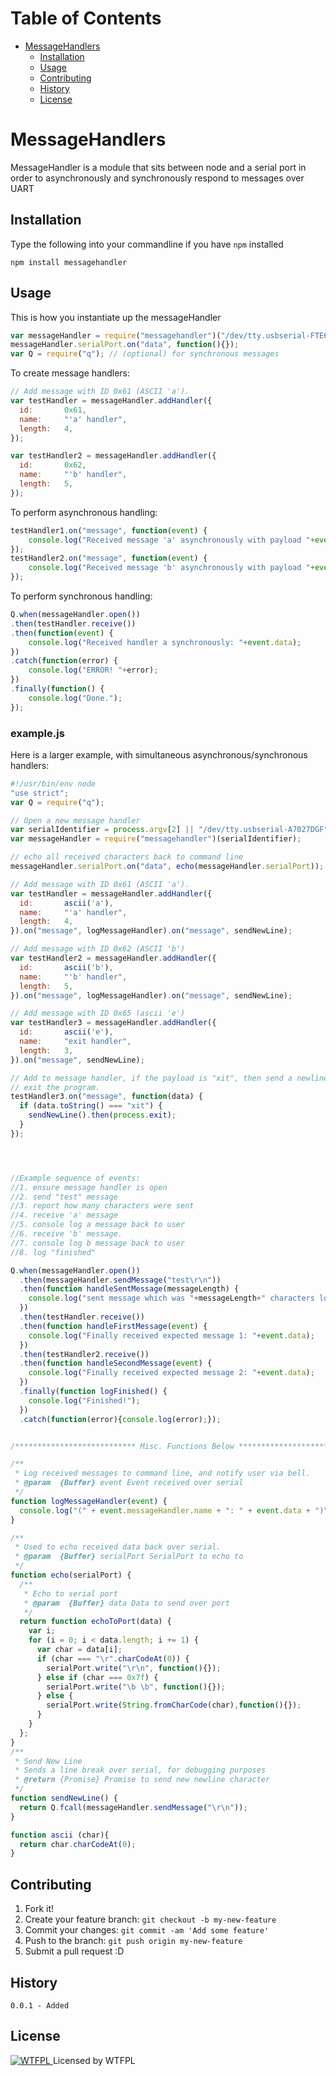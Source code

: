 # Table of Contents

- [MessageHandlers](#messagehandlers)
    - [Installation](#installation)
    - [Usage](#usage)
    - [Contributing](#contributing)
    - [History](#history)
    - [License](#license)

# MessageHandlers
MessageHandler is a module that sits between node and a serial port in order to 
asynchronously and synchronously respond to messages over UART

## Installation
Type the following into your commandline if you have `npm` installed

    npm install messagehandler

## Usage
This is how you instantiate up the messageHandler
```javascript
var messageHandler = require("messagehandler")("/dev/tty.usbserial-FTE6C8SO");
messageHandler.serialPort.on("data", function(){});
var Q = require("q"); // (optional) for synchronous messages
```
To create message handlers:
```javascript
// Add message with ID 0x61 (ASCII 'a'). 
var testHandler = messageHandler.addHandler({
  id:       0x61,
  name:     "'a' handler", 
  length:   4, 
});

var testHandler2 = messageHandler.addHandler({
  id:       0x62,
  name:     "'b' handler", 
  length:   5, 
});

```

To perform asynchronous handling:
```javascript
testHandler1.on("message", function(event) {
    console.log("Received message 'a' asynchronously with payload "+event.data);    
});
testHandler2.on("message", function(event) {
    console.log("Received message 'b' asynchronously with payload "+event.data);    
});
```

To perform synchronous handling:
```javascript
Q.when(messageHandler.open())
.then(testHandler.receive())
.then(function(event) {
    console.log("Received handler a synchronously: "+event.data);
})
.catch(function(error) {
    console.log("ERROR! "+error);
})
.finally(function() {
    console.log("Done.");
});
```

### example.js
Here is a larger example, with simultaneous asynchronous/synchronous handlers:
```javascript
#!/usr/bin/env node
"use strict";
var Q = require("q");

// Open a new message handler
var serialIdentifier = process.argv[2] || "/dev/tty.usbserial-A7027DGF";
var messageHandler = require("messagehandler")(serialIdentifier);

// echo all received characters back to command line
messageHandler.serialPort.on("data", echo(messageHandler.serialPort));

// Add message with ID 0x61 (ASCII 'a'). 
var testHandler = messageHandler.addHandler({
  id:       ascii('a'),
  name:     "'a' handler", 
  length:   4, 
}).on("message", logMessageHandler).on("message", sendNewLine);

// Add message with ID 0x62 (ASCII 'b')
var testHandler2 = messageHandler.addHandler({
  id:       ascii('b'), 
  name:     "'b' handler",
  length:   5, 
}).on("message", logMessageHandler).on("message", sendNewLine);

// Add message with ID 0x65 (ascii 'e')
var testHandler3 = messageHandler.addHandler({
  id:       ascii('e'), 
  name:     "exit handler",
  length:   3, 
}).on("message", sendNewLine);

// Add to message handler, if the payload is "xit", then send a newline, then
// exit the program.
testHandler3.on("message", function(data) {
  if (data.toString() === "xit") {
    sendNewLine().then(process.exit);
  }
});




//Example sequence of events:
//1. ensure message handler is open
//2. send "test" message
//3. report how many characters were sent 
//4. receive 'a' message
//5. console log a message back to user
//6. receive 'b' message.
//7. console log b message back to user
//8. log "finished"

Q.when(messageHandler.open())                                                //1
  .then(messageHandler.sendMessage("test\r\n"))                              //2
  .then(function handleSentMessage(messageLength) {                          //3
    console.log("sent message which was "+messageLength+" characters long.");
  })
  .then(testHandler.receive())                                               //4
  .then(function handleFirstMessage(event) {                                 //5
    console.log("Finally received expected message 1: "+event.data);               
  })
  .then(testHandler2.receive())                                              //6
  .then(function handleSecondMessage(event) {                                //7
    console.log("Finally received expected message 2: "+event.data);            
  })  
  .finally(function logFinished() {                                          //8
    console.log("Finished!");
  })
  .catch(function(error){console.log(error);});


/*************************** Misc. Functions Below ***************************/

/**
 * Log received messages to command line, and notify user via bell.
 * @param  {Buffer} event Event received over serial
 */
function logMessageHandler(event) {
  console.log("(" + event.messageHandler.name + ": " + event.data + ")\u0007");
}

/**
 * Used to echo received data back over serial.
 * @param  {Buffer} serialPort SerialPort to echo to
 */
function echo(serialPort) {
  /**
   * Echo to serial port
   * @param  {Buffer} data Data to send over port
   */
  return function echoToPort(data) {
    var i;
    for (i = 0; i < data.length; i += 1) {
      var char = data[i];
      if (char === "\r".charCodeAt(0)) {
        serialPort.write("\r\n", function(){});
      } else if (char === 0x7f) {
        serialPort.write("\b \b", function(){});
      } else {
        serialPort.write(String.fromCharCode(char),function(){});
      }
    }
  };
}
/**
 * Send New Line
 * Sends a line break over serial, for debugging purposes
 * @return {Promise} Promise to send new newline character
 */
function sendNewLine() {
  return Q.fcall(messageHandler.sendMessage("\r\n")); 
}

function ascii (char){
  return char.charCodeAt(0);
}

```
## Contributing

1. Fork it!
2. Create your feature branch: `git checkout -b my-new-feature`
3. Commit your changes: `git commit -am 'Add some feature'`
4. Push to the branch: `git push origin my-new-feature`
5. Submit a pull request :D

## History

    0.0.1 - Added

## License
[![WTFPL](http://www.wtfpl.net/wp-content/uploads/2012/12/wtfpl-badge-4.png)
](http://www.wtfpl.net/) Licensed by WTFPL